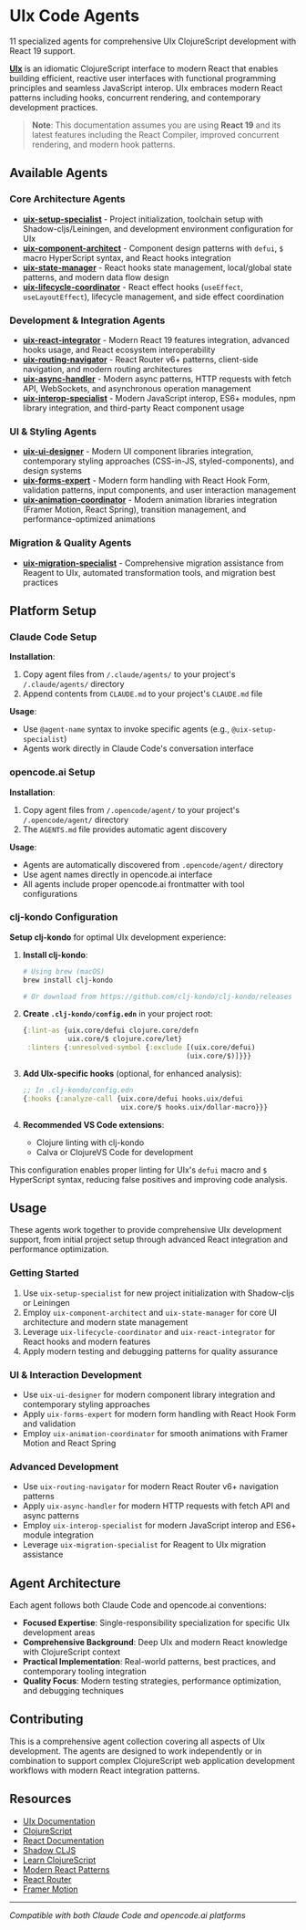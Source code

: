 # UIx Code Agents

11 specialized agents for comprehensive UIx ClojureScript development with React 19 support.

**[UIx](https://uix-cljs.dev/)** is an idiomatic ClojureScript interface to modern React that enables building efficient, reactive user interfaces with functional programming principles and seamless JavaScript interop. UIx embraces modern React patterns including hooks, concurrent rendering, and contemporary development practices.

> **Note**: This documentation assumes you are using **React 19** and its latest features including the React Compiler, improved concurrent rendering, and modern hook patterns.

## Available Agents

### Core Architecture Agents
- **[uix-setup-specialist](/.claude/agents/uix-setup-specialist.md)** - Project initialization, toolchain setup with Shadow-cljs/Leiningen, and development environment configuration for UIx
- **[uix-component-architect](/.claude/agents/uix-component-architect.md)** - Component design patterns with `defui`, `$` macro HyperScript syntax, and React hooks integration
- **[uix-state-manager](/.claude/agents/uix-state-manager.md)** - React hooks state management, local/global state patterns, and modern data flow design
- **[uix-lifecycle-coordinator](/.claude/agents/uix-lifecycle-coordinator.md)** - React effect hooks (`useEffect`, `useLayoutEffect`), lifecycle management, and side effect coordination

### Development & Integration Agents
- **[uix-react-integrator](/.claude/agents/uix-react-integrator.md)** - Modern React 19 features integration, advanced hooks usage, and React ecosystem interoperability
- **[uix-routing-navigator](/.claude/agents/uix-routing-navigator.md)** - React Router v6+ patterns, client-side navigation, and modern routing architectures
- **[uix-async-handler](/.claude/agents/uix-async-handler.md)** - Modern async patterns, HTTP requests with fetch API, WebSockets, and asynchronous operation management
- **[uix-interop-specialist](/.claude/agents/uix-interop-specialist.md)** - Modern JavaScript interop, ES6+ modules, npm library integration, and third-party React component usage

### UI & Styling Agents
- **[uix-ui-designer](/.claude/agents/uix-ui-designer.md)** - Modern UI component libraries integration, contemporary styling approaches (CSS-in-JS, styled-components), and design systems
- **[uix-forms-expert](/.claude/agents/uix-forms-expert.md)** - Modern form handling with React Hook Form, validation patterns, input components, and user interaction management
- **[uix-animation-coordinator](/.claude/agents/uix-animation-coordinator.md)** - Modern animation libraries integration (Framer Motion, React Spring), transition management, and performance-optimized animations

### Migration & Quality Agents
- **[uix-migration-specialist](/.claude/agents/uix-migration-specialist.md)** - Comprehensive migration assistance from Reagent to UIx, automated transformation tools, and migration best practices

## Platform Setup

### Claude Code Setup

**Installation**:
1. Copy agent files from `/.claude/agents/` to your project's `/.claude/agents/` directory
2. Append contents from `CLAUDE.md` to your project's `CLAUDE.md` file

**Usage**:
- Use `@agent-name` syntax to invoke specific agents (e.g., `@uix-setup-specialist`)
- Agents work directly in Claude Code's conversation interface

### opencode.ai Setup

**Installation**:
1. Copy agent files from `/.opencode/agent/` to your project's `/.opencode/agent/` directory
2. The `AGENTS.md` file provides automatic agent discovery

**Usage**:
- Agents are automatically discovered from `.opencode/agent/` directory
- Use agent names directly in opencode.ai interface
- All agents include proper opencode.ai frontmatter with tool configurations

### clj-kondo Configuration

**Setup clj-kondo** for optimal UIx development experience:

1. **Install clj-kondo**:
   ```bash
   # Using brew (macOS)
   brew install clj-kondo

   # Or download from https://github.com/clj-kondo/clj-kondo/releases
   ```

2. **Create `.clj-kondo/config.edn`** in your project root:
   ```clojure
   {:lint-as {uix.core/defui clojure.core/defn
              uix.core/$ clojure.core/let}
    :linters {:unresolved-symbol {:exclude [(uix.core/defui)
                                           (uix.core/$)]}}}
   ```

3. **Add UIx-specific hooks** (optional, for enhanced analysis):
   ```clojure
   ;; In .clj-kondo/config.edn
   {:hooks {:analyze-call {uix.core/defui hooks.uix/defui
                           uix.core/$ hooks.uix/dollar-macro}}}
   ```

4. **Recommended VS Code extensions**:
   - Clojure linting with clj-kondo
   - Calva or ClojureVS Code for development

This configuration enables proper linting for UIx's `defui` macro and `$` HyperScript syntax, reducing false positives and improving code analysis.

## Usage

These agents work together to provide comprehensive UIx development support, from initial project setup through advanced React integration and performance optimization.

### Getting Started
1. Use `uix-setup-specialist` for new project initialization with Shadow-cljs or Leiningen
2. Employ `uix-component-architect` and `uix-state-manager` for core UI architecture and modern state management
3. Leverage `uix-lifecycle-coordinator` and `uix-react-integrator` for React hooks and modern features
4. Apply modern testing and debugging patterns for quality assurance

### UI & Interaction Development
- Use `uix-ui-designer` for modern component library integration and contemporary styling approaches
- Apply `uix-forms-expert` for modern form handling with React Hook Form and validation
- Employ `uix-animation-coordinator` for smooth animations with Framer Motion and React Spring

### Advanced Development
- Use `uix-routing-navigator` for modern React Router v6+ navigation patterns
- Apply `uix-async-handler` for modern HTTP requests with fetch API and async patterns
- Employ `uix-interop-specialist` for modern JavaScript interop and ES6+ module integration
- Leverage `uix-migration-specialist` for Reagent to UIx migration assistance

## Agent Architecture

Each agent follows both Claude Code and opencode.ai conventions:
- **Focused Expertise**: Single-responsibility specialization for specific UIx development areas
- **Comprehensive Background**: Deep UIx and modern React knowledge with ClojureScript context
- **Practical Implementation**: Real-world patterns, best practices, and contemporary tooling integration
- **Quality Focus**: Modern testing strategies, performance optimization, and debugging techniques

## Contributing

This is a comprehensive agent collection covering all aspects of UIx development. The agents are designed to work independently or in combination to support complex ClojureScript web application development workflows with modern React integration patterns.

## Resources

- [UIx Documentation](https://uix-cljs.dev/)
- [ClojureScript](https://clojurescript.org/)
- [React Documentation](https://react.dev/)
- [Shadow CLJS](https://shadow-cljs.github.io/docs/UsersGuide.html)
- [Learn ClojureScript](https://www.learn-clojurescript.com/)
- [Modern React Patterns](https://react.dev/learn)
- [React Router](https://reactrouter.com/)
- [Framer Motion](https://www.framer.com/motion/)

---

*Compatible with both Claude Code and opencode.ai platforms*